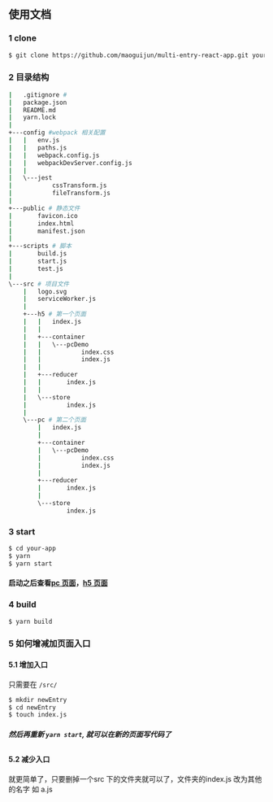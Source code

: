 ## 使用文档

### 1 clone

```bash
$ git clone https://github.com/maoguijun/multi-entry-react-app.git your-app
```

### 2 目录结构

```bash
|   .gitignore #
|   package.json
|   README.md
|   yarn.lock
|
+---config #webpack 相关配置
|   |   env.js
|   |   paths.js
|   |   webpack.config.js
|   |   webpackDevServer.config.js
|   |
|   \---jest
|           cssTransform.js
|           fileTransform.js
|
+---public # 静态文件
|       favicon.ico
|       index.html
|       manifest.json
|
+---scripts # 脚本
|       build.js
|       start.js
|       test.js
|
\---src # 项目文件
    |   logo.svg
    |   serviceWorker.js
    |
    +---h5 # 第一个页面
    |   |   index.js
    |   |
    |   +---container
    |   |   \---pcDemo
    |   |           index.css
    |   |           index.js
    |   |
    |   +---reducer
    |   |       index.js
    |   |
    |   \---store
    |           index.js
    |
    \---pc # 第二个页面
        |   index.js
        |
        +---container
        |   \---pcDemo
        |           index.css
        |           index.js
        |
        +---reducer
        |       index.js
        |
        \---store
                index.js
```

### 3 start

```bash
$ cd your-app
$ yarn
$ yarn start
```

#### 启动之后查看[pc 页面](http://127.0.0.1:3000/pc/demo)，[h5 页面](http://127.0.0.1:3000/pc/demo)

### 4 build

```bash
$ yarn build
```

### 5 如何增减加页面入口

#### 5.1 增加入口
只需要在 `/src/`

```bash
$ mkdir newEntry
$ cd newEntry
$ touch index.js
```
##### 然后再重新 `yarn start`, 就可以在新的页面写代码了
##
#### 5.2 减少入口
就更简单了，只要删掉一个src 下的文件夹就可以了，文件夹的index.js 改为其他的名字 如 a.js